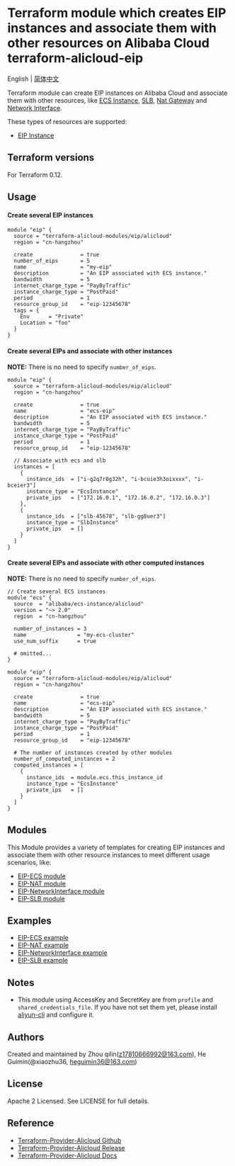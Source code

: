 Terraform module which creates EIP instances and associate them with other resources on Alibaba Cloud    
terraform-alicloud-eip
=====================================================================

English | [简体中文](https://github.com/terraform-alicloud-modules/terraform-alicloud-eip/blob/master/README-CN.md)

Terraform module can create EIP instances on Alibaba Cloud and associate them with other resources, like [ECS Instance](https://www.terraform.io/docs/providers/alicloud/r/instance.html), [SLB](https://www.terraform.io/docs/providers/alicloud/r/slb.html), [Nat Gateway](https://www.terraform.io/docs/providers/alicloud/r/nat_gateway.html) and [Network Interface](https://www.terraform.io/docs/providers/alicloud/r/network_interface.html).

These types of resources are supported:

* [EIP Instance](https://www.terraform.io/docs/providers/alicloud/r/eip.html)

## Terraform versions

For Terraform 0.12.

## Usage

#### Create several EIP instances

```hcl
module "eip" {
  source = "terraform-alicloud-modules/eip/alicloud"
  region = "cn-hangzhou"

  create               = true
  number_of_eips       = 5
  name                 = "my-eip"
  description          = "An EIP associated with ECS instance."
  bandwidth            = 5
  internet_charge_type = "PayByTraffic"
  instance_charge_type = "PostPaid"
  period               = 1
  resource_group_id    = "eip-12345678"
  tags = {
    Env      = "Private"
    Location = "foo"
  }
}
```

#### Create several EIPs and associate with other instances

**NOTE:** There is no need to specify `number_of_eips`.

```hcl
module "eip" {
  source = "terraform-alicloud-modules/eip/alicloud"
  region = "cn-hangzhou"

  create               = true
  name                 = "ecs-eip"
  description          = "An EIP associated with ECS instance."
  bandwidth            = 5
  internet_charge_type = "PayByTraffic"
  instance_charge_type = "PostPaid"
  period               = 1
  resource_group_id    = "eip-12345678"

  // Associate with ecs and slb
  instances = [
    {
      instance_ids  = ["i-g2q7r8g32h", "i-bcuie3h3oixxxx", "i-bceier3"]
      instance_type = "EcsInstance"
      private_ips   = ["172.16.0.1", "172.16.0.2", "172.16.0.3"]
    },
    {
      instance_ids  = ["slb-45678", "slb-gg8uer3"]
      instance_type = "SlbInstance"
      private_ips   = []
    }
  ]
}
```

#### Create several EIPs and associate with other computed instances

**NOTE:** There is no need to specify `number_of_eips`.

```hcl
// Create several ECS instances
module "ecs" {
  source  = "alibaba/ecs-instance/alicloud"
  version = "~> 2.0"
  region  = "cn-hangzhou"

  number_of_instances = 3
  name                = "my-ecs-cluster"
  use_num_suffix      = true
  
  # omitted...
}

module "eip" {
  source = "terraform-alicloud-modules/eip/alicloud"
  region = "cn-hangzhou"

  create               = true
  name                 = "ecs-eip"
  description          = "An EIP associated with ECS instance."
  bandwidth            = 5
  internet_charge_type = "PayByTraffic"
  instance_charge_type = "PostPaid"
  period               = 1
  resource_group_id    = "eip-12345678"

  # The number of instances created by other modules
  number_of_computed_instances = 2
  computed_instances = [
    {
      instance_ids  = module.ecs.this_instance_id
      instance_type = "EcsInstance"
      private_ips   = []
    }
  ]
}
```

## Modules

This Module provides a variety of templates for creating EIP instances and associate them with other resource instances to meet different usage scenarios, like:

* [EIP-ECS module](https://github.com/terraform-alicloud-modules/terraform-alicloud-eip/tree/master/modules/associate-with-ecs)
* [EIP-NAT module](https://github.com/terraform-alicloud-modules/terraform-alicloud-eip/tree/master/modules/associate-with-nat-gateway)
* [EIP-NetworkInterface module](https://github.com/terraform-alicloud-modules/terraform-alicloud-eip/tree/master/modules/associate-with-network-interface)
* [EIP-SLB module](https://github.com/terraform-alicloud-modules/terraform-alicloud-eip/tree/master/modules/associate-with-slb)


## Examples

* [EIP-ECS example](https://github.com/terraform-alicloud-modules/terraform-alicloud-eip/tree/master/examples/associate-with-ecs)
* [EIP-NAT example](https://github.com/terraform-alicloud-modules/terraform-alicloud-eip/tree/master/examples/associate-with-nat-gateway)
* [EIP-NetworkInterface example](https://github.com/terraform-alicloud-modules/terraform-alicloud-eip/tree/master/examples/associate-with-network-interface)
* [EIP-SLB example](https://github.com/terraform-alicloud-modules/terraform-alicloud-eip/tree/master/examples/associate-with-slb)

## Notes

* This module using AccessKey and SecretKey are from `profile` and `shared_credentials_file`.
If you have not set them yet, please install [aliyun-cli](https://github.com/aliyun/aliyun-cli#installation) and configure it.

Authors
-------
Created and maintained by Zhou qilin(z17810666992@163.com), He Guimin(@xiaozhu36, heguimin36@163.com)

License
----
Apache 2 Licensed. See LICENSE for full details.

Reference
---------
* [Terraform-Provider-Alicloud Github](https://github.com/terraform-providers/terraform-provider-alicloud)
* [Terraform-Provider-Alicloud Release](https://releases.hashicorp.com/terraform-provider-alicloud/)
* [Terraform-Provider-Alicloud Docs](https://www.terraform.io/docs/providers/alicloud/index.html)

